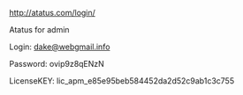 http://atatus.com/login/

Atatus for admin 

Login: dake@webgmail.info

Password: ovip9z8qENzN

LicenseKEY: lic_apm_e85e95beb584452da2d52c9ab1c3c755
